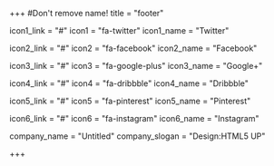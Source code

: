 +++
#Don't remove name!
title = "footer"

icon1_link = "#"
icon1 = "fa-twitter"
icon1_name = "Twitter"
            
icon2_link = "#"
icon2 = "fa-facebook"
icon2_name = "Facebook"

icon3_link = "#"
icon3 = "fa-google-plus"
icon3_name = "Google+"
            
icon4_link = "#"
icon4 = "fa-dribbble"
icon4_name = "Dribbble"

icon5_link = "#"
icon5 = "fa-pinterest"
icon5_name = "Pinterest"

icon6_link = "#"
icon6 = "fa-instagram"
icon6_name = "Instagram"

company_name = "Untitled"
company_slogan = "Design:HTML5 UP"
          
+++
